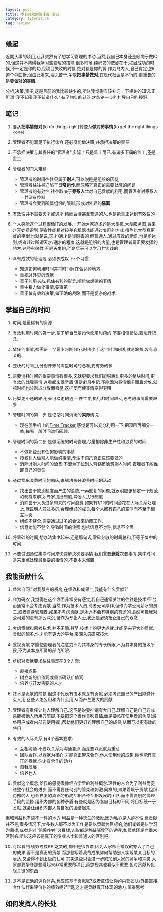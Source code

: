```yaml
---
layout: post
title: 卓有成效的管理者 笔记
category: literature
tag: review
---
```


## 缘起

近期从事的项目,让我突然有了想学习管理的冲动.当然,我自己本身还是倾向于做IC的,但这并不妨碍我学习些管理的技能.很多时候,纯码农的悲剧在于,项目成功的时候,不一定是你的功,但项目失败的时候,绝对都是你的锅.作为局内人,自己肯定也知道个中曲折,但由此看来,埋头苦干,争取**把事情做对**,在现代社会是不行的,更重要的是要**做对的事情**.

分析,决策,责任,这是目前的我比较缺少的,所以我觉得应该补充一下相关的知识.正所谓"我不知道我不知道什么",有了初步的认识,才能进一步的扩展自己的视野.

## 笔记

1. 要从**把事情做对**(to do things right)转变为**做对的事情**(to get the right things done)

2. 管理者不能满足于执行命令,还必须能做决策,并承担决策的责任

3. 不承担决策与其责任的"管理者",实际上只是监工而已.有诸多下属的监工,还是监工

4. 管理者的四大难题:
    * 管理者的时间往往只属于**别人**,可以说是是组织的囚徒
    * 管理者往往被迫陷于**日常运作**,而忽略了真正的需要处理的问题
    * 管理者的有效性,往往取决于**旁系人士**对自己贡献的利用,而管理者对旁系人士并没有控制
    * 管理者会受到所属组织的限制,形成对外界的**隔离**
    
5. 有效性并不需要天才或通才,精而后博甚至普通的人,也是能真正达到有效性的

6.  个人感觉这个过程很像IT的发展.一开始大家追求的是大型机,大型服务器,后来才开始意识到,便宜性能相对较差的机器也能通过集群的方式,得到比大型机更好的平衡.也就是说,天才/通才是很厉害的,但普通人,通过有效的组织,也是能达到,或者超过所谓天才/通才的程度.这就是组织的力量,也是管理者真正要发挥的地方.这种有效性,不是天生的,而是后天可以学习并实践的

7. 卓有成效的管理者,必须养成以下5个习惯:
    * 知道如何利用时间并将时间用在合适的地方
    * 重视对外界的贡献
    * 善于利用长处,抓住有利的形势,顺势做想做的事情
    * 集中精力做少事情,要事第一
    * 善于做有效的决策,做正确的战略,而不是复杂的战术

## 掌握自己的时间

1. 时间,是最稀有的资源

2. 有效利用时间的第一步,是了解自己是如何使用时间的.不要相信记忆,要进行记录.

3. 做任何事情,都需要一个最少时间.所花时间小于这个时间的话,就是浪费,没有意义的.

4. 整块的时间,比分割开来的零星时间的总和,要有效的多

5. 需要消耗时间的重要事情有很多,这就更要求我们能够腾出更多的整块时间,更有效的处理事情.这看起来很矛盾,但是必须牢记.不能因为事情很多而且分散,就把时间也分割成分散而零星,这样反而使事情变得更糟

6. 用脚走不通的路,用头可以走的通.一件工作,执行的时间越少,思考的事情需要越多

7. 管理时间的第一步,是记录时间消耗的**实际**情况.
    * 现在我手机上的[Time Tracker][time tracker],感觉是可以充分利用一下.把项目再细分一些,每隔一段时间进行回顾.

8. 管理时间的第二部,是做系统的时间管理,尽量排除非生产性和浪费的时间
    * 不做那些没有任何影响的事情
    * 授权别人做别人能做的事情,专注于自己真正应该要做的
    * 消除对别人时间的浪费.不要为了拉别人背锅而浪费别人时间,管理者不能推卸自己的责任

9. 通过找出浪费时间的原因,来解决部分浪费时间的活动
    * 找出由于缺乏制度而产生的浪费,一再重复的问题,就表明应该制定一个规范的制度来解决.专家提出制度,其他人执行制度
    * 消除由于人员过多带来的时间浪费.如果有1/10的时间会花在人际关系处理上,就说明人员过多的.合理组织的成员,每个人都有自己的空间而不至于相互冲突
    * 组织不健全,需要通过过多的会议来协调工作.
    * 信息功能不健全,导致时间的浪费.包括信息不对称,信息不全面

10. 将零碎的时间,想办法集中起来.还是那句话,零碎分散的时间总和,不等于集中的时间

11. 不要试图通过集中时间来快速解决次要事情.我们需要**删除**次要事情,集中时间是来重点处理最重要的事情的.不要本末倒置

## 我能贡献什么

1. 经常自问:"对我服务的机构,在绩效和成果上,我能有什么贡献?"

2. 作为码农,我觉得在这个方面非常没有感觉,我自己通常关注的往往是技术/平台,而通常不会考虑贡献.当然,作为技术人员,前者无可厚非,但作为拿公司薪水的员工,或者自身管理者,如果不考虑贡献,是永远不会有特别的前途的.虽然可能我对公司爱的没有那么深沉,但作为专业人士,我还是必须扭正自己的观念.

3. 考虑贡献和思考技术,并不矛盾.甚至,技术上的更大成就,才能带来更大的贡献.贡献的越多,你才能有更大的平台,来深入的研究技术.

4. 重视贡献,才能使管理者的注意力不为其本身的专长所限,不为其本身的技术所限,不为其本身所属的部门所限.

5. 组织对贡献要求往往表现在3个方面:
    * 直接成果
    * 树立新的价值观或重新确认价值观
    * 培养与开发需要的人才
    
6. 技术是贡献的前提,但这不代表有技术就是有贡献.必须考虑自己的产出能供什么人用,这些人怎么用和为什么用,从而产生更大的贡献

7. 管理者有责任让别人理解自己.这不是说要推销夸大自己.理解自己是自己的成果能被他人所用的前提.不要把这个当作自吹自擂,而是要站在使用者的角度(最终用户或者内部的使用者),帮助他们更好的理解自己的成果,从而可以更有效的使用

8. 有效的人际关系,有4个基本要求:
    * 互相沟通.不要以关系为沟通要点,而是要以贡献为重点
    * 团队合作.以贡献为核心,才能真正带来合作.他人使用你的成果,你也能有真正的贡献,你才有合作的动力
    * 自我发展
    * 培养他人
    
9. 贡献这个概念,给我的感觉很像经济学里的利益概念.理性的人会为了利益而促进整个社会的进步,而不需要任何别的管束和刺激.同样的,如果着眼于贡献,组织内部的人,也会自发的真正的形成互相合作互相发展的团队,而不需要别的管理手段的监督.组织内部的各种矛盾,有些就是因为各自目标的不同.将目标统一于贡献,就会让组织内部人员自发的团结起来.

但和利益也有些不一样的地方.利益是一种天生的激励,因为私心是人的本性.但贡献并不是,很多情况下,大多数人都不以为工作是要以贡献为目标的,他们或者是以学习为目标,或者是以"偷懒养老"为目标,这些都是利益驱使下的选择,和贡献还是有很大区别的.所以这应该是真正的专业人士和普通人的区别吧.

10. 可以看到,绩效考核KPI之类的,都不是很靠谱,因为大家都会错误的夸大了自己的成果,而不是真正的贡献.而那些写着我的成果如何帮助别人实现某某目标的表达,又会得不到上级的认可.其实这些只会进一步的加剧大家的竞争和冲突,大家都要争夺那些看起来非常重要的项目,而忽视其他看似不重要,但对贡献转化很关键的东西.

11. 是不是正确的评价体系,也应该基于贡献呢?或者应该让你的内部团队/外部直接合作伙伴来评价你的绩效呢?毕竟,这才是贡献真正体现的地方.值得思考

## 如何发挥人的长处















[time tracker]: https://play.google.com/store/apps/details?id=co.touchtime&hl=en
